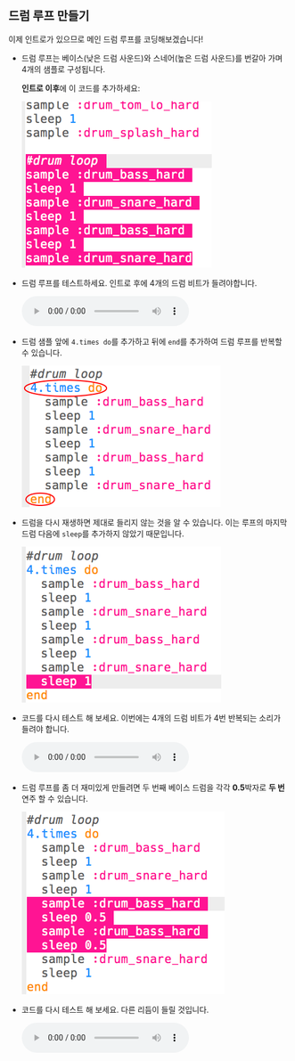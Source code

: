 ## 드럼 루프 만들기

이제 인트로가 있으므로 메인 드럼 루프를 코딩해보겠습니다!

+ 드럼 루프는 베이스(낮은 드럼 사운드)와 스네어(높은 드럼 사운드)를 번갈아 가며 4개의 샘플로 구성됩니다.
    
    **인트로 이후**에 이 코드를 추가하세요:
    
    ![스크린샷](images/drum-main.png)

+ 드럼 루프를 테스트하세요. 인트로 후에 4개의 드럼 비트가 들려야합니다.
    
    <div id="audio-preview" class="pdf-hidden">
      <audio controls preload> <source src="resources/drums-loop-1.mp3" type="audio/mpeg"> 브라우저가 <code>오디오</code>를 지원하지 않습니다. </audio>
    </div>
+ 드럼 샘플 앞에 `4.times do`를 추가하고 뒤에 `end`를 추가하여 드럼 루프를 반복할 수 있습니다.
    
    ![스크린샷](images/drum-loop-bug.png)

+ 드럼을 다시 재생하면 제대로 들리지 않는 것을 알 수 있습니다. 이는 루프의 마지막 드럼 다음에 `sleep`를 추가하지 않았기 때문입니다.
    
    ![스크린샷](images/drum-loop-fix.png)

+ 코드를 다시 테스트 해 보세요. 이번에는 4개의 드럼 비트가 4번 반복되는 소리가 들려야 합니다.
    
    <div id="audio-preview" class="pdf-hidden">
      <audio controls preload> <source src="resources/drums-loop-2.mp3" type="audio/mpeg"> Your browser does not support the <code>audio</code> element. </audio>
    </div>
+ 드럼 루프를 좀 더 재미있게 만들려면 두 번째 베이스 드럼을 각각 **0.5**박자로 **두 번** 연주 할 수 있습니다.
    
    ![스크린샷](images/drum-loop-double.png)

+ 코드를 다시 테스트 해 보세요. 다른 리듬이 들릴 것입니다.
    
    <div id="audio-preview" class="pdf-hidden">
      <audio controls preload> <source src="resources/drums-loop-3.mp3" type="audio/mpeg"> 브라우저가 <code>오디오</code>를 지원하지 않습니다. </audio>
    </div>